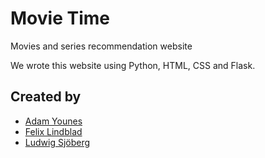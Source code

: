 # Movie Time

Movies and series recommendation website

We wrote this website using Python, HTML, CSS and Flask. 

## Created by

* [Adam Younes](https://github.com/AdamYounes)
* [Felix Lindblad](https://github.com/FelixLindblad)
* [Ludwig Sjöberg](https://github.com/ludwigsjoberg)
